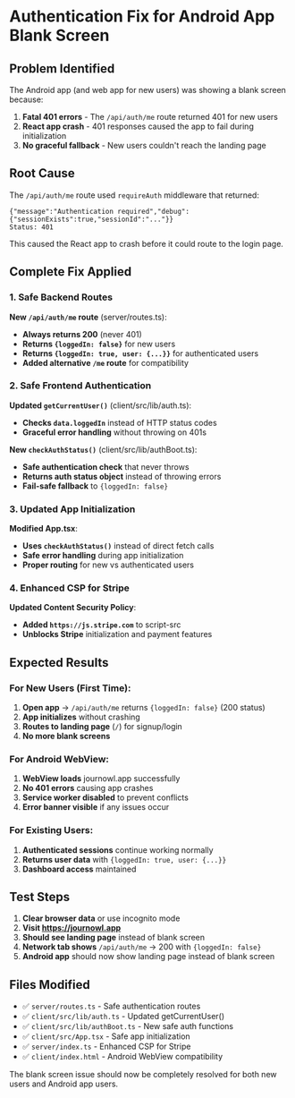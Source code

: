 # Authentication Fix for Android App Blank Screen

## Problem Identified
The Android app (and web app for new users) was showing a blank screen because:

1. **Fatal 401 errors** - The `/api/auth/me` route returned 401 for new users
2. **React app crash** - 401 responses caused the app to fail during initialization  
3. **No graceful fallback** - New users couldn't reach the landing page

## Root Cause
The `/api/auth/me` route used `requireAuth` middleware that returned:
```
{"message":"Authentication required","debug":{"sessionExists":true,"sessionId":"..."}}
Status: 401
```

This caused the React app to crash before it could route to the login page.

## Complete Fix Applied

### 1. Safe Backend Routes
**New `/api/auth/me` route** (server/routes.ts):
- **Always returns 200** (never 401)
- **Returns `{loggedIn: false}`** for new users
- **Returns `{loggedIn: true, user: {...}}`** for authenticated users
- **Added alternative `/me` route** for compatibility

### 2. Safe Frontend Authentication
**Updated `getCurrentUser()`** (client/src/lib/auth.ts):
- **Checks `data.loggedIn`** instead of HTTP status codes
- **Graceful error handling** without throwing on 401s

**New `checkAuthStatus()`** (client/src/lib/authBoot.ts):
- **Safe authentication check** that never throws
- **Returns auth status object** instead of throwing errors
- **Fail-safe fallback** to `{loggedIn: false}`

### 3. Updated App Initialization
**Modified App.tsx**:
- **Uses `checkAuthStatus()`** instead of direct fetch calls
- **Safe error handling** during app initialization
- **Proper routing** for new vs authenticated users

### 4. Enhanced CSP for Stripe
**Updated Content Security Policy**:
- **Added `https://js.stripe.com`** to script-src
- **Unblocks Stripe** initialization and payment features

## Expected Results

### For New Users (First Time):
1. **Open app** → `/api/auth/me` returns `{loggedIn: false}` (200 status)
2. **App initializes** without crashing
3. **Routes to landing page** (`/`) for signup/login
4. **No more blank screens**

### For Android WebView:
1. **WebView loads** journowl.app successfully  
2. **No 401 errors** causing app crashes
3. **Service worker disabled** to prevent conflicts
4. **Error banner visible** if any issues occur

### For Existing Users:
1. **Authenticated sessions** continue working normally
2. **Returns user data** with `{loggedIn: true, user: {...}}`
3. **Dashboard access** maintained

## Test Steps

1. **Clear browser data** or use incognito mode
2. **Visit https://journowl.app** 
3. **Should see landing page** instead of blank screen
4. **Network tab shows** `/api/auth/me` → 200 with `{loggedIn: false}`
5. **Android app** should now show landing page instead of blank screen

## Files Modified
- ✅ `server/routes.ts` - Safe authentication routes
- ✅ `client/src/lib/auth.ts` - Updated getCurrentUser()
- ✅ `client/src/lib/authBoot.ts` - New safe auth functions  
- ✅ `client/src/App.tsx` - Safe app initialization
- ✅ `server/index.ts` - Enhanced CSP for Stripe
- ✅ `client/index.html` - Android WebView compatibility

The blank screen issue should now be completely resolved for both new users and Android app users.